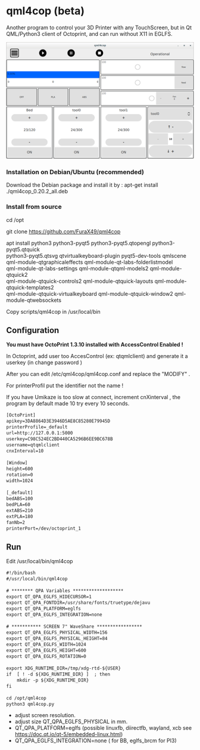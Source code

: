# qml4cop (beta)
Another program to control your 3D Printer with any  TouchScreen, but in Qt QML/Python3   client  of  Octoprint,  and can run without X11 in EGLFS.

![](https://github.com/FuraX49/qml4cop/raw/master/ScreenShots/Print.png)



### Installation on Debian/Ubuntu (recommended)

Download the Debian package and install it by : apt-get install ./qml4cop_0.20.2_all.deb



### Install from source

cd /opt

git clone https://github.com/FuraX49/qml4cop

apt install python3 python3-pyqt5 python3-pyqt5.qtopengl python3-pyqt5.qtquick \
python3-pyqt5.qtsvg qtvirtualkeyboard-plugin pyqt5-dev-tools qmlscene \
qml-module-qtgraphicaleffects qml-module-qt-labs-folderlistmodel \
qml-module-qt-labs-settings qml-module-qtqml-models2 qml-module-qtquick2 \
qml-module-qtquick-controls2 qml-module-qtquick-layouts qml-module-qtquick-templates2 \
qml-module-qtquick-virtualkeyboard qml-module-qtquick-window2 qml-module-qtwebsockets



Copy scripts/qml4cop in /usr/local/bin 

## Configuration



 **You must have OctoPrint 1.3.10 installed with AccessControl Enabled !**

In Octoprint, add user too AccesControl (ex: qtqmlclient)  and generate it a userkey (in change password )

After you can edit /etc/qml4cop/qml4cop.conf  and replace the "MODIFY" .  

For printerProfil  put the identifier not the name !

If you have Umikaze is too slow at connect, increment cnXinterval , the program by default made 10 try  every 10 seconds.

```
[OctoPrint]
apikey=3DA8864D3E3946D5AE8C85280E79945D
printerProfile=_default
url=http://127.0.0.1:5000
userkey=C98C524EC2BD440CA5296B6EE9BC678B
username=qtqmlclient
cnxInterval=10

[Window]
height=600
rotation=0
width=1024

[_default]
bedABS=100
bedPLA=60
extABS=210
extPLA=180
fanNb=2
printerPort=/dev/octoprint_1
```

##  Run

Edit /usr/local/bin/qml4cop 

```
#!/bin/bash
#/usr/local/bin/qml4cop

# ******** QPA Variables *******************
export QT_QPA_EGLFS_HIDECURSOR=1
export QT_QPA_FONTDIR=/usr/share/fonts/truetype/dejavu
export QT_QPA_PLATFORM=eglfs
export QT_QPA_EGLFS_INTEGRATION=none

# *********** SCREEN 7" WaveShare *****************
export QT_QPA_EGLFS_PHYSICAL_WIDTH=156
export QT_QPA_EGLFS_PHYSICAL_HEIGHT=84
export QT_QPA_EGLFS_WIDTH=1024
export QT_QPA_EGLFS_HEIGHT=600
export QT_QPA_EGLFS_ROTATION=0

export XDG_RUNTIME_DIR=/tmp/xdg-rtd-${USER}
if  [ ! -d ${XDG_RUNTIME_DIR} ]  ; then
	mkdir -p ${XDG_RUNTIME_DIR}
fi

cd /opt/qml4cop
python3 qml4cop.py 
```





- adjust screen resolution.
- adjust size QT_QPA_EGLFS_PHYSICAL  in mm.  
- QT_QPA_PLATFORM=eglfs  (possible  linuxfb, diirectfb, wayland, xcb    see https://doc.qt.io/qt-5/embedded-linux.html)
- QT_QPA_EGLFS_INTEGRATION=none (  for BB, eglfs_brcm for PI3)

